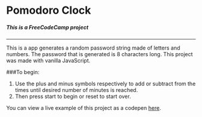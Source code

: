 # Pomodoro Clock
##### This is a FreeCodeCamp project
---

This is a app generates a random password string made of letters and numbers. The password that is generated is 8 characters long. This project was made with vanilla JavaScript.

###To begin:

1. Use the plus and minus symbols respectively to add or subtract from the times until desired number of minutes is reached. 
2. Then press start to begin or reset to start over.

You can view a live example of this project as a codepen [here](https://codepen.io/DevchamploO/pen/xOGXOp). 